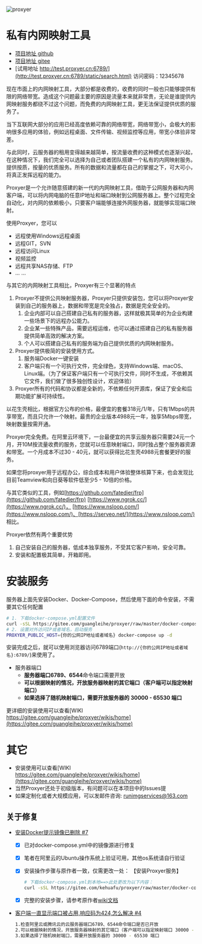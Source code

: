 
![proxyer](https://gitee.com/guangleihe/proxyer/raw/master/img/logo.png)

# 私有内网映射工具

- [项目地址 github](https://github.com/khvysofq/proxyer)
- [项目地址 gitee](https://gitee.com/guangleihe/proxyer)
- [试用地址 http://test.proxyer.cn:6789/](http://test.proxyer.cn:6789/static/search.html) 访问密码：12345678

现在市面上的内网映射工具，大部分都是收费的，收费的同时一般也只能够提供有限的网络带宽。造成这个问题最主要的原因是流量本来就非常贵，无论是谁提供内网映射服务都绕不过这个问题，而免费的内网映射工具，更无法保证提供优质的服务了。

当下互联网大部分的应用已经高度依赖可靠的网络带宽，网络带宽小，会极大的影响很多应用的体验，例如远程桌面、文件传输、视频监控等应用，带宽小体验非常差。

与此同时，云服务器的租用变得越来越简单，按流量收费的这种模式也逐渐兴起，在这种情况下，我们完全可以选择为自己或者团队搭建一个私有的内网映射服务。提供按质，按量的优质服务。所有的数据和流量都在自己的掌握之下，可大可小，将真正发挥远程的能力。

Proxyer是一个允许随意搭建的新一代的内网映射工具，借助于公网服务器和内网客户端，可以将内网电脑的任意IP地址和端口映射到公网服务器上。整个过程完全自动化，对内网的依赖极小，只要客户端能够连接外网服务器，就能够实现端口映射。


使用Proxyer，您可以
- 远程使用Windows远程桌面
- 远程GIT，SVN
- 远程访问Linux
- 视频监控
- 远程共享NAS存储、FTP
- ... ...

与其它的内网映射工具相比，Proxyer有三个显著的特点


1. Proxyer不提供公共映射服务器，Proxyer只提供安装包，您可以将Proxyer安装到自己的服务器上，数据和带宽是完全独占，数据是完全安全的。
    1. 企业内部可以自己搭建自己私有的服务器，这样就极其简单的为企业构建一些场景下的远程办公能力。
    2. 企业某一些特殊产品，需要远程运维，也可以通过搭建自己的私有服务器提供简单高效的解决方案。
    3. 个人可以搭建自己私有的服务端为自己提供优质的内网映射服务。
2. Proxyer提供极简的安装使用方式。
    1. 服务端Docker一键安装
    2. 客户端只有一个可执行文件，完全绿色，支持Windows端、macOS、Linux端。（为了保证客户端只有一个可执行文件，同时不生成，不依赖其它文件，我们做了很多独创性设计，欢迎体验）
3. Proxyer所有的代码和协议都是全新的，不依赖任何开源库，保证了安全和后期功能扩展可持续性。

以花生壳相比，根据官方公布的价格，最便宜的套餐318元/1/年，只有1Mbps的共享带宽，而且只允许一个映射。最贵的企业版本4988元一年，独享5Mbps带宽，映射数量按需开通。

Proxyer完全免费。在阿里云环境下，一台最便宜的共享云服务器只需要24元一个月，开10M按流量收费的服务，您就可以任意映射端口，同时独占整个服务器资源和带宽。一个月成本不过30 - 40元，就可以获得比花生壳4988元套餐更好的服务。

如果您将proxyer用于远程办公，综合成本和用户体验整体核算下来，也会发现比目前Teamview和向日葵等软件低至少5 - 10倍的价格。

与其它类似的工具，例如[https://github.com/fatedier/frp](https://github.com/fatedier/frp) [https://www.ngrok.cc/](https://www.ngrok.cc/)， [https://www.nsloop.com/](https://www.nsloop.com/)、[https://serveo.net/](https://www.nsloop.com/) 相比。

Proxyer依然有两个重要优势

1. 自己安装自己的服务器，低成本独享服务，不受其它客户影响，安全可靠。
2. 安装和配置极其简单，开箱即用。

# 安装服务

服务器上面先安装Docker、Docker-Compose，然后使用下面的命令安装，不需要其它任何配置

```bash
# 1. 下载docker-compose.yml配置文件
curl -sSL https://gitee.com/guangleihe/proxyer/raw/master/docker-compose.yaml -o docker-compose.yml
# 2. 设置对外访问IP或者域名，启动服务
PROXYER_PUBLIC_HOST={你的公网IP地址或者域名} docker-compose up -d
```

安装完成之后，就可以使用浏览器访问6789端口(`http://{你的公网IP地址或者域名}:6789/`)来使用了。

-  服务器端口
    - **服务器端口6789、6544**命令端口需要开放
    - **可以根据映射的情况，开放服务器映射的其它端口（客户端可以指定映射端口）**
    - **如果选择了随机映射端口，需要开放服务器的 30000 - 65530 端口**

更详细的安装使用可以查看[WIKI https://gitee.com/guangleihe/proxyer/wikis/home](https://gitee.com/guangleihe/proxyer/wikis/home)

# 其它

- 安装使用可以查看[WIKI https://gitee.com/guangleihe/proxyer/wikis/home](https://gitee.com/guangleihe/proxyer/wikis/home)
- 当然Proxyer还处于初级版本，有问题可以在本项目中的Issues提
- 如果定制化或者大规模应用，可以发邮件咨询: runimgservices@163.com

## 关于修复

- [安装Docker提示镜像已删除 #7](https://github.com/khvysofq/proxyer/issues/7)

  - [x] 已对docker-compose.yml中的镜像源进行修复

  - [x] 笔者在阿里云的Ubuntu操作系统上验证可用，其他os系统请自行验证

  - [x] 安装操作步骤与原作者一致，仅需更改一处： 【安装Proxyer服务】

    ```bash
    # 下载docker-compose.yml到本地==>此处更改为以下内容：
    curl -sSL https://gitee.com/kehuafu/proxyer/raw/master/docker-compose.yml -o docker-compose.yml
    ```

  - [x] 完整的安装步骤，请参考原作者[wiki文档](https://gitee.com/guangleihe/proxyer/wikis/%E6%9C%8D%E5%8A%A1%E5%AE%89%E8%A3%85%E6%95%99%E7%A8%8B)

- [客户端一直显示端口被占用,响应码为424,怎么解决 #4](https://github.com/khvysofq/proxyer/issues/4)

  ```bash
  1.检查阿里云或腾讯云的云服务器端口6789、6544命令端口是否已开放
  2.可以根据映射的情况，开放服务器映射的其它端口（客户端可以指定映射端口 30000 - 65530之间取值才有效）
  3.如果选择了随机映射端口，需要开放服务器的 30000 - 65530 端口
  ```

  

